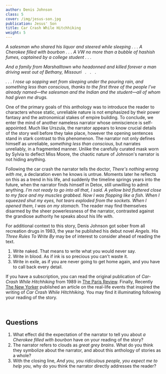```yaml
---
author: Denis Johnson
class: 5
cover: /img/jesus-son.jpg
publication: Jesus' Son
title: Car Crash While Hitchhiking
weight: 5
---
```

*A salesman who shared his liquor and steered while sleeping . . . A Cherokee filled with bourbon . . . A VW no more than a bubble of hashish fumes, captained by a college student . . .*

*And a family from Marshalltown who headonned and killed forever a man driving west out of Bethany, Missouri &nbsp; . &nbsp; . &nbsp; .*

*. . . I rose up sopping wet from sleeping under the pouring rain, and something less than conscious, thanks to the first three of the people I've already named—the salesman and the Indian and the student—all of whom had given me drugs.*

One of the primary goals of this anthology was to introduce the reader to characters whose static, unreliable nature is not emphasized by their power fantasy and the astronomical stakes of empire building. To conclude, we enter the mind of another nameless narrator whose omniscience is self-appointed. Much like Urszula, the narrator appears to know crucial details of the story well before they take place, however the opening sentences stand in stark contrast to this phenomenon. The narrator not only defines himself as unreliable, *something less than conscious*, but narrates unreliably, in a fragmented manner. Unlike the carefully curated mask worn by Sylvia to deflect Miss Moore, the chaotic nature of Johnson's narrator is not hiding anything. 

Following the car crash the narrator tells the doctor, *There's nothing wrong with me*, a declaration even he knows is untrue. Moments later he reflects on this as a trend in his life, and suddenly the timeline springs years into the future, when the narrator finds himself in Detox, still unwilling to admit anything. *I'm not ready to go into all that, I said. A yellow bird fluttered close to my face and my muscles grabbed. Now I was flopping like a fish. When I squeezed shut my eyes, hot tears exploded from the sockets. When I opened them, I was on my stomach.* The reader may find themselves disarmed by the sheer powerlessness of the narrator, contrasted against the grandiose authority he speaks about his life with. 

For additional context to this story, Denis Johnson got sober from all recreation drugs in 1983, the year he published his debut novel *Angels*. His *Three Rules To Write By* may be of interest to consider ahead of reading the text.

1. Write naked. That means to write what you would never say.
2. Write in blood. As if ink is so precious you can't waste it.
3. Write in exile, as if you are never going to get home again, and you have to call back every detail.

 If you have a subscription, you can read the original publication of *Car-Crash While Hitchhiking* from 1989 in [The Paris Review](https://www.theparisreview.org/fiction/2444/car-crash-while-hitchhiking-denis-johnson). Finally, Recently [The New Yorker](https://www.newyorker.com/news/american-chronicles/the-terrifying-car-crash-that-inspired-a-masterpiece) published an article on the real-life events that inspired the writing of *Car Crash While Hitchhiking*. You may find it illuminating following your reading of the story.

<br>

## Questions

1. What effect did the expectation of the narrator to tell you about *a Cherokee filled with bourbon* have on your reading of the story?
2. The narrator refers to clouds as *great grey brains*. What do you think they symbolize about the narrator, and about this anthology of stories as a whole?
3. With the closing line, *And you, you ridiculous people, you expect me to help you*, why do you think the narrator directly addresses the reader?